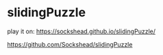 # slidingPuzzle

play it on: https://sockshead.github.io/slidingPuzzle/


https://github.com/Sockshead/slidingPuzzle
